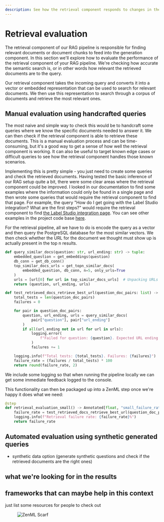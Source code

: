 ```yaml
---
description: See how the retrieval component responds to changes in the pipeline.
---
```


# Retrieval evaluation

The retrieval component of our RAG pipeline is responsible for finding relevant
documents or document chunks to feed into the generation component. In this
section we'll explore how to evaluate the performance of the retrieval component
of your RAG pipeline. We're checking how accurate the semantic search is, or in
other words how relevant the retrieved documents are to the query.

Our retrieval component takes the incoming query and converts it into a
vector or embedded representation that can be used to search for relevant
documents. We then use this representation to search through a corpus of
documents and retrieve the most relevant ones.

## Manual evaluation using handcrafted queries

The most naive and simple way to check this would be to handcraft some queries
where we know the specific documents needed to answer it. We can then check if
the retrieval component is able to retrieve these documents. This is a manual
evaluation process and can be time-consuming, but it's a good way to get a sense
of how well the retrieval component is working. It can also be useful to target
known edge cases or difficult queries to see how the retrieval component handles
those known scenarios.

Implementing this is pretty simple - you just need to create some queries and
check the retrieved documents. Having tested the basic inference of our RAG
setup quite a bit, there were some clear areas where the retrieval component
could be improved. I looked in our documentation to find some examples where the
information could only be found in a single page and then wrote some queries
that would require the retrieval component to find that page. For example, the
query "How do I get going with the Label Studio integration? What are the first
steps?" would require the retrieval component to find [the Label Studio
integration
page](https://docs.zenml.io/stacks-and-components/component-guide/annotators/label-studio).
You can see other examples in the project code base
[here](https://github.com/zenml-io/zenml-projects/blob/e59ada173c65f79d17025aa48b87fe593229bfe8/llm-complete-guide/steps/eval_retrieval.py#L33-L34).

For the retrieval pipeline, all we have to do is encode the query as a vector
and then query the PostgreSQL database for the most similar vectors. We then
check whether the URL for the document we thought must show up is actually
present in the top n results.

```python
def query_similar_docs(question: str, url_ending: str) -> tuple:
    embedded_question = get_embeddings(question)
    db_conn = get_db_conn()
    top_similar_docs_urls = get_topn_similar_docs(
        embedded_question, db_conn, n=5, only_urls=True
    )
    urls = [url[0] for url in top_similar_docs_urls]  # Unpacking URLs from tuples
    return (question, url_ending, urls)

def test_retrieved_docs_retrieve_best_url(question_doc_pairs: list) -> float:
    total_tests = len(question_doc_pairs)
    failures = 0

    for pair in question_doc_pairs:
        question, url_ending, urls = query_similar_docs(
            pair["question"], pair["url_ending"]
        )
        if all(url_ending not in url for url in urls):
            logging.error(
                f"Failed for question: {question}. Expected URL ending: {url_ending}. Got: {urls}"
            )
            failures += 1

    logging.info(f"Total tests: {total_tests}. Failures: {failures}")
    failure_rate = (failures / total_tests) * 100
    return round(failure_rate, 2)
```

We include some logging so that when running the pipeline locally we can get
some immediate feedback logged to the console.

This functionality can then be packaged up into a ZenML step once we're happy it
does what we need:

```python
@step
def retrieval_evaluation_small() -> Annotated[float, "small_failure_rate_retrieval"]:
    failure_rate = test_retrieved_docs_retrieve_best_url(question_doc_pairs)
    logging.info(f"Retrieval failure rate: {failure_rate}%")
    return failure_rate
```



## Automated evaluation using synthetic generated queries

- synthetic data option (generate synthetic questions and check if the retrieved
  documents are the right ones)


## what we're looking for in the results

## frameworks that can maybe help in this context

just list some resources for people to check out

<figure><img src="https://static.scarf.sh/a.png?x-pxid=f0b4f458-0a54-4fcd-aa95-d5ee424815bc" alt="ZenML Scarf"><figcaption></figcaption></figure>
